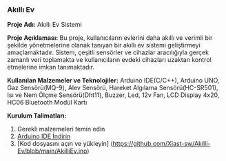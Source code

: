### Akıllı Ev

**Proje Adı:** Akıllı Ev Sistemi <br>

**Proje Açıklaması:** Bu proje, kullanıcıların evlerini daha akıllı ve verimli bir şekilde yönetmelerine olanak tanıyan bir akıllı ev sistemi geliştirmeyi amaçlamaktadır. Sistem, çeşitli sensörler ve cihazlar aracılığıyla gerçek zamanlı veri toplamakta ve kullanıcıların evdeki cihazları uzaktan kontrol etmelerine imkan tanımaktadır.

**Kullanılan Malzemeler ve Teknolojiler:** Arduino IDE(C/C++), Arduino UNO, Gaz Sensörü(MQ-9), Alev Sensörü, Hareket Algılama Sensörü(HC-SR501), Isı ve Nem Ölçme Sensörü(Dht11), Buzzer, Led, 12v Fan, LCD Display 4x20, HC06 Bluetooth Modül Kartı

**Kurulum Talimatları:** <br>
1. Gerekli malzemeleri temin edin<br>
2. [Arduino IDE İndirin](https://www.arduino.cc/en/software) <br>
3. [Kod dosyasını açın ve yükleyin] (https://github.com/Xiast-sw/Akilli-Ev/blob/main/AkilliEv.ino)

